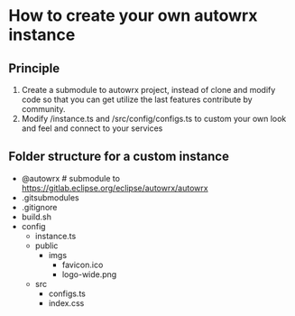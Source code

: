 # How to create your own autowrx instance

## Principle
1. Create a submodule to autowrx project, instead of clone and modify code so that you can get utilize the last features contribute by community.
2. Modify /instance.ts and /src/config/configs.ts to custom your own look and feel and connect to your services


## Folder structure for a custom instance

- @autowrx   # submodule to https://gitlab.eclipse.org/eclipse/autowrx/autowrx
- .gitsubmodules
- .gitignore
- build.sh
- config
    - instance.ts
    - public
        - imgs
            - favicon.ico
            - logo-wide.png
    - src
        - configs.ts
        - index.css


